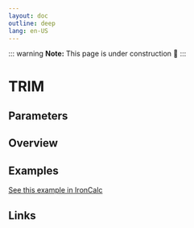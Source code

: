```yaml
---
layout: doc
outline: deep
lang: en-US
---
```


::: warning
**Note:** This page is under construction 🚧
:::

# TRIM

## Parameters

## Overview

## Examples

[See this example in IronCalc](https://app.ironcalc.com/?filename=trim)

## Links